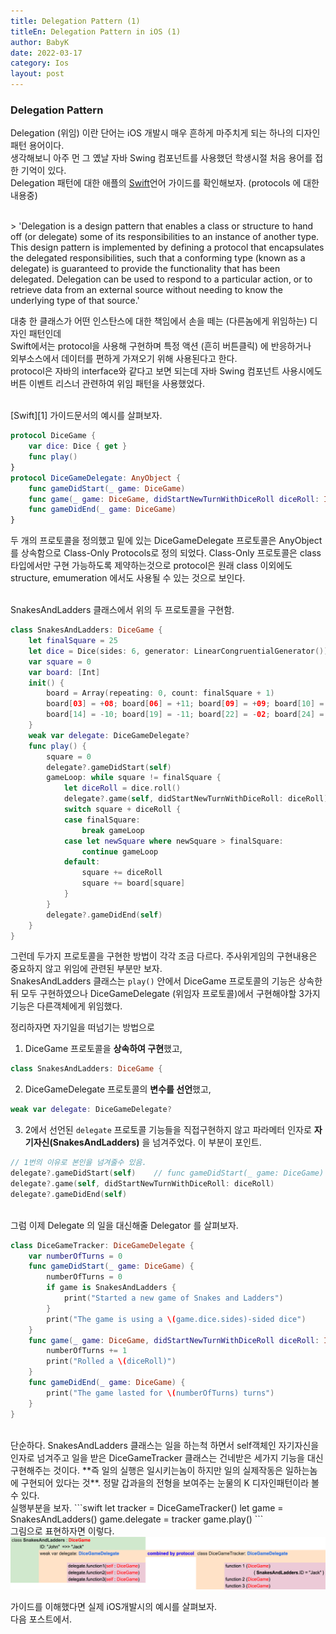 ```yaml
---
title: Delegation Pattern (1)
titleEn: Delegation Pattern in iOS (1)
author: BabyK
date: 2022-03-17
category: Ios
layout: post
---
```


### Delegation Pattern
Delegation (위임) 이란 단어는 iOS 개발시 매우 흔하게 마주치게 되는 하나의 디자인패턴 용어이다.  
생각해보니 아주 먼 그 옜날 자바 Swing 컴포넌트를 사용했던 학생시절 처음 용어를 접한 기억이 있다.  
Delegation 패턴에 대한 애플의 [Swift][1]언어 가이드를 확인해보자. (protocols 에 대한 내용중)

<br>
> 'Delegation is a design pattern that enables a class or structure to hand off (or delegate) some of its responsibilities to an instance of another type. This design pattern is implemented by defining a protocol that encapsulates the delegated responsibilities, such that a conforming type (known as a delegate) is guaranteed to provide the functionality that has been delegated. Delegation can be used to respond to a particular action, or to retrieve data from an external source without needing to know the underlying type of that source.'

<br>

대충 한 클래스가 어떤 인스탄스에 대한 책임에서 손을 떼는 (다른놈에게 위임하는) 디자인 패턴인데  
Swift에서는 protocol을 사용해 구현하며 특정 액션 (흔히 버튼클릭) 에 반응하거나  
외부소스에서 데이터를 편하게 가져오기 위해 사용된다고 한다.  
protocol은 자바의 interface와 같다고 보면 되는데 자바 Swing 컴포넌트 사용시에도 버튼 이벤트 리스너 관련하여 위임 패턴을 사용했었다.

<br>
[Swift][1] 가이드문서의 예시를 살펴보자.

```swift
protocol DiceGame {
    var dice: Dice { get }
    func play()
}
protocol DiceGameDelegate: AnyObject {
    func gameDidStart(_ game: DiceGame)
    func game(_ game: DiceGame, didStartNewTurnWithDiceRoll diceRoll: Int)
    func gameDidEnd(_ game: DiceGame)
}
```

두 개의 프로토콜을 정의했고 밑에 있는 DiceGameDelegate 프로토콜은 AnyObject를 상속함으로 Class-Only Protocols로 정의 되었다.
Class-Only 프로토콜은 class 타입에서만 구현 가능하도록 제약하는것으로 protocol은 원래 class 이외에도 structure, emumeration 에서도 사용될 수 있는 것으로 보인다.

<br>
SnakesAndLadders 클래스에서 위의 두 프로토콜을 구현함.

```swift
class SnakesAndLadders: DiceGame {
    let finalSquare = 25
    let dice = Dice(sides: 6, generator: LinearCongruentialGenerator())
    var square = 0
    var board: [Int]
    init() {
        board = Array(repeating: 0, count: finalSquare + 1)
        board[03] = +08; board[06] = +11; board[09] = +09; board[10] = +02
        board[14] = -10; board[19] = -11; board[22] = -02; board[24] = -08
    }
    weak var delegate: DiceGameDelegate?
    func play() {
        square = 0
        delegate?.gameDidStart(self)
        gameLoop: while square != finalSquare {
            let diceRoll = dice.roll()
            delegate?.game(self, didStartNewTurnWithDiceRoll: diceRoll)
            switch square + diceRoll {
            case finalSquare:
                break gameLoop
            case let newSquare where newSquare > finalSquare:
                continue gameLoop
            default:
                square += diceRoll
                square += board[square]
            }
        }
        delegate?.gameDidEnd(self)
    }
}
```

그런데 두가지 프로토콜을 구현한 방법이 각각 조금 다르다. 
주사위게임의 구현내용은 중요하지 않고 위임에 관련된 부분만 보자.  
SnakesAndLadders 클래스는 `play()` 안에서 DiceGame 프로토콜의 기능은 상속한뒤 모두 구현하였으나
DiceGameDelegate (위임자 프로토콜)에서 구현해야할 3가지 기능은 다른객체에게 위임했다.  

정리하자면 자기일을 떠넘기는 방법으로 
1. DiceGame 프로토콜을 **상속하여 구현**했고,
```swift
class SnakesAndLadders: DiceGame {
```

2. DiceGameDelegate 프로토콜의 **변수를 선언**했고,  
```swift
weak var delegate: DiceGameDelegate?
```
3. 2에서 선언된 `delegate` 프로토콜 기능들을 직접구현하지 않고 파라메터 인자로 **자기자신(SnakesAndLadders)** 을 넘겨주었다. 이 부분이 포인트.

```swift
// 1번의 이유로 본인을 넘겨줄수 있음.
delegate?.gameDidStart(self)    // func gameDidStart(_ game: DiceGame)
delegate?.game(self, didStartNewTurnWithDiceRoll: diceRoll)
delegate?.gameDidEnd(self)
```

<br>
그럼 이제 Delegate 의 일을 대신해줄 Delegator 를 살펴보자.

```swift
class DiceGameTracker: DiceGameDelegate {
    var numberOfTurns = 0
    func gameDidStart(_ game: DiceGame) {
        numberOfTurns = 0
        if game is SnakesAndLadders {
            print("Started a new game of Snakes and Ladders")
        }
        print("The game is using a \(game.dice.sides)-sided dice")
    }
    func game(_ game: DiceGame, didStartNewTurnWithDiceRoll diceRoll: Int) {
        numberOfTurns += 1
        print("Rolled a \(diceRoll)")
    }
    func gameDidEnd(_ game: DiceGame) {
        print("The game lasted for \(numberOfTurns) turns")
    }
}
```
<br>
단순하다. SnakesAndLadders 클래스는 일을 하는척 하면서 self객체인 자기자신을 인자로 넘겨주고   
일을 받은 DiceGameTracker 클래스는 건네받은 세가지 기능을 대신 구현해주는 것이다.  
**즉 일의 실행은 일시키는놈이 하지만 일의 실제작동은 일하는놈에 구현되어 있다는 것**.  
정말 갑과을의 전형을 보여주는 눈물의 K 디자인패턴이라 볼 수 있다.  

<br>
실행부분을 보자.
```swift
let tracker = DiceGameTracker()
let game = SnakesAndLadders()
game.delegate = tracker
game.play()
```
<br>
그림으로 표현하자면 이렇다.

<img src="/img/delegationPattern1.png" >

가이드를 이해했다면 실제 iOS개발시의 예시를 살펴보자.  
다음 포스트에서.
<br>


[1]: https://docs.swift.org/swift-book/LanguageGuide/Protocols.html
